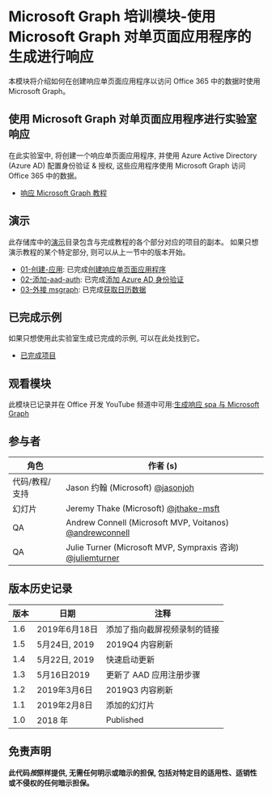 # <a name="microsoft-graph-training-module---build-react-single-page-apps-with-microsoft-graph"></a>Microsoft Graph 培训模块-使用 Microsoft Graph 对单页面应用程序的生成进行响应

本模块将介绍如何在创建响应单页面应用程序以访问 Office 365 中的数据时使用 Microsoft Graph。

## <a name="lab---react-single-page-apps-with-the-microsoft-graph"></a>使用 Microsoft Graph 对单页面应用程序进行实验室响应

在此实验室中, 将创建一个响应单页面应用程序, 并使用 Azure Active Directory (Azure AD) 配置身份验证 & 授权, 这些应用程序使用 Microsoft Graph 访问 Office 365 中的数据。

- [响应 Microsoft Graph 教程](https://docs.microsoft.com/graph/training/react-tutorial)

## <a name="demos"></a>演示

此存储库中的[演示](./demos)目录包含与完成教程的各个部分对应的项目的副本。 如果只想演示教程的某个特定部分, 则可以从上一节中的版本开始。

- [01-创建-应用](demos/01-create-app): 已完成[创建响应单页面应用程序](https://docs.microsoft.com/graph/training/react-tutorial?tutorial-step=1)
- [02-添加-aad-auth](demos/02-add-aad-auth): 已完成[添加 Azure AD 身份验证](https://docs.microsoft.com/graph/training/react-tutorial?tutorial-step=3)
- [03-外接 msgraph](demos/03-add-msgraph): 已完成[获取日历数据](https://docs.microsoft.com/graph/training/react-tutorial?tutorial-step=4)

## <a name="completed-sample"></a>已完成示例

如果只想使用此实验室生成已完成的示例, 可以在此处找到它。

- [已完成项目](demos/03-add-msgraph)

## <a name="watch-the-module"></a>观看模块

此模块已记录并在 Office 开发 YouTube 频道中可用:[生成响应 spa 与 Microsoft Graph](https://youtu.be/IghiKqly-HY)

## <a name="contributors"></a>参与者

|           角色           |                                           作者 (s)                                           |
| ------------------------- | --------------------------------------------------------------------------------------------- |
| 代码/教程/支持 | Jason 约翰 (Microsoft) [@jasonjoh](//github.com/jasonjoh)                                 |
| 幻灯片                    | Jeremy Thake (Microsoft) [@jthake-msft](//github.com/jthake-msft)                             |
| QA                        | Andrew Connell (Microsoft MVP, Voitanos) [@andrewconnell](//github.com/andrewconnell)         |
| QA                        | Julie Turner (Microsoft MVP, Sympraxis 咨询) [@juliemturner](//github.com/juliemturner) |

## <a name="version-history"></a>版本历史记录

| 版本 |       日期       |              注释              |
| ------- | ---------------- | ---------------------------------- |
| 1.6     | 2019年6月18日    | 添加了指向截屏视频录制的链接 |
| 1.5     | 5月24日, 2019     | 2019Q4 内容刷新             |
| 1.4     | 5月22日, 2019     | 快速启动更新                 |
| 1.3     | 5月16日2019     | 更新了 AAD 应用注册步骤 |
| 1.2     | 2019年3月6日    | 2019Q3 内容刷新             |
| 1.1     | 2019年2月8日 | 添加的幻灯片                       |
| 1.0     | 2018 年             | Published                          |

## <a name="disclaimer"></a>免责声明

**此代码*按*原样提供, 无需任何明示或暗示的担保, 包括对特定目的适用性、适销性或不侵权的任何暗示担保。**
